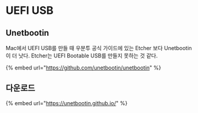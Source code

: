 # UEFI USB

## Unetbootin

Mac에서 UEFI USB를 만들 때 우분투 공식 가이드에 있는 Etcher 보다 Unetbootin 이 더 낫다. Etcher는 UEFI Bootable USB를 만들지 못하는 것 같다.

{% embed url="https://github.com/unetbootin/unetbootin" %}

## 다운로드

{% embed url="https://unetbootin.github.io/" %}



